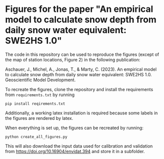 # Figures for the paper "An empirical model to calculate snow depth from daily snow water equivalent: SWE2HS 1.0"

The code in this repository can be used to reproduce the figures (except of the map of station locations, Figure 2) in the following publication:

Aschauer, J., Michel, A., Jonas, T., & Marty, C. (2023). An empirical model to calculate snow depth from daily snow water equivalent: SWE2HS 1.0. Geoscientific Model Development.

To recreate the figures, clone the repository and install the requirements from `requirements.txt` by running

```
pip install reqirements.txt
```

Additionally, a working latex installation is required because some labels in the figures are rendered by latex.

When everything is set up, the figures can be recreated by running:

```
python create_all_figures.py
```

This will also download the input data used for calibration and validation from https://doi.org/10.16904/envidat.394 and store it in a subfolder. 